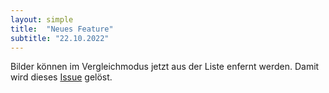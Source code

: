 ```yaml
---
layout: simple
title:  "Neues Feature"
subtitle: "22.10.2022"
---
```


Bilder können im Vergleichmodus jetzt aus der Liste enfernt werden. Damit wird dieses [Issue](https://github.com/lucascranach/cda-orga/issues/58) gelöst.
